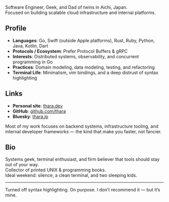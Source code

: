 Software Engineer, Geek, and Dad of twins in Aichi, Japan.   
Focused on building scalable cloud infrastructure and internal platforms.

## Profile

- **Languages**: Go, Swift (outside Apple platforms), Rust, Ruby, Python, Java, Kotlin, Dart  
- **Protocols / Ecosystem**: Prefer Protocol Buffers & gRPC
- **Interests**: Distributed systems, observability, and concurrent programming in Go
- **Practices**: Domain modeling, data modeling, testing, and refactoring  
- **Terminal Life**: Minimalism, vim bindings, and a deep distrust of syntax highlighting


## Links

- **Personal site**: [thara.dev](https://thara.dev)  
- **GitHub**: [github.com/thara](https://github.com/thara)  
- **Bluesky**: [thara.jp](https://bsky.app/profile/thara.jp)

Most of my work focuses on backend systems, infrastructure tooling, and internal developer frameworks — the kind that make you faster, not fancier.

## Bio

Systems geek, terminal enthusiast, and firm believer that tools should stay out of your way.  
Collector of printed UNIX & programming books.  
Ideal weekend: silence, a clean terminal, and two sleeping kids.

---

Turned off syntax highlighting. On purpose. I don’t recommend it — but it’s mine.
